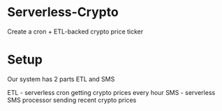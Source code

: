 # Serverless-Crypto

Create a cron + ETL-backed crypto price ticker

# Setup

Our system has 2 parts ETL and SMS

ETL - serverless cron getting crypto prices every hour
SMS - serverless SMS processor sending recent crypto prices
